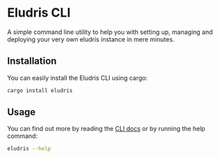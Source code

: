 # Eludris CLI

A simple command line utility to help you with setting up, managing and deploying
your very own eludris instance in mere minutes.

## Installation

You can easily install the Eludris CLI using cargo:

```sh
cargo install eludris
```

## Usage

You can find out more by reading the [CLI docs](https://eludris.github.io/docs/cli.html)
or by running the help command:

```sh
eludris --help
```
